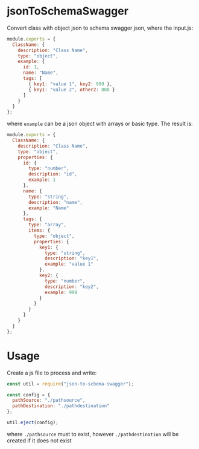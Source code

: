 # jsonToSchemaSwagger
Convert class with object json to schema swagger json, where the input.js:
```javascript
module.exports = {
  ClassName: {
    description: "Class Name",
    type: "object",
    example: {
      id: 1,
      name: "Name",
      tags: [
        { key1: "value 1", key2: 999 },
        { key1: "value 2", other2: 888 }
      ]
    }
  }
};
```
where `example` can be a json object with arrays or basic type. The result is:
```javascript
module.exports = {
  ClassName: {
    description: "Class Name",
    type: "object",
    properties: {
      id: {
        type: "number",
        description: "id",
        example: 1
      },
      name: {
        type: "string",
        description: "name",
        example: "Name"
      },
      tags: {
        type: "array",
        items: {
          type: "object",
          properties: {
            key1: {
              type: "string",
              description: "key1",
              example: "value 1"
            },
            key2: {
              type: "number",
              description: "key2",
              example: 999
            }
          }
        }
      }
    }
  }
};
```

# Usage
Create a js file to process and write:
```javascript
const util = require("json-to-schema-swagger");

const config = {
  pathSource: "./pathsource",
  pathDestination: "./pathdestination"
};

util.eject(config);
```
where `./pathsource` must to exist, however `./pathdestination` will be created if it does not exist